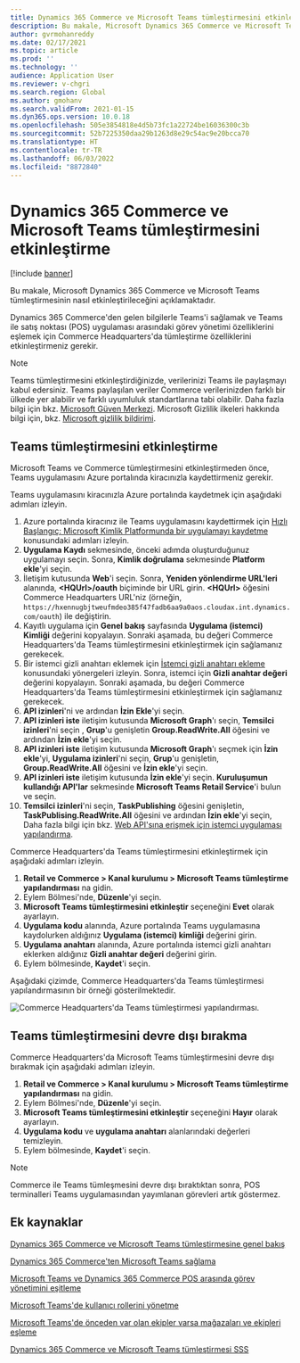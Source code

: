```yaml
---
title: Dynamics 365 Commerce ve Microsoft Teams tümleştirmesini etkinleştirme
description: Bu makale, Microsoft Dynamics 365 Commerce ve Microsoft Teams tümleştirmesinin nasıl etkinleştirileceğini açıklamaktadır.
author: gvrmohanreddy
ms.date: 02/17/2021
ms.topic: article
ms.prod: ''
ms.technology: ''
audience: Application User
ms.reviewer: v-chgri
ms.search.region: Global
ms.author: gmohanv
ms.search.validFrom: 2021-01-15
ms.dyn365.ops.version: 10.0.18
ms.openlocfilehash: 505e3854818e4d5b73fc1a22724be16036300c3b
ms.sourcegitcommit: 52b7225350daa29b1263d8e29c54ac9e20bcca70
ms.translationtype: HT
ms.contentlocale: tr-TR
ms.lasthandoff: 06/03/2022
ms.locfileid: "8872840"
---
```

# <a name="enable-dynamics-365-commerce-and-microsoft-teams-integration"></a>Dynamics 365 Commerce ve Microsoft Teams tümleştirmesini etkinleştirme

[!include [banner](includes/banner.md)]

Bu makale, Microsoft Dynamics 365 Commerce ve Microsoft Teams tümleştirmesinin nasıl etkinleştirileceğini açıklamaktadır.

Dynamics 365 Commerce'den gelen bilgilerle Teams'i sağlamak ve Teams ile satış noktası (POS) uygulaması arasındaki görev yönetimi özelliklerini eşlemek için Commerce Headquarters'da tümleştirme özelliklerini etkinleştirmeniz gerekir.

> [!NOTE]
> Teams tümleştirmesini etkinleştirdiğinizde, verilerinizi Teams ile paylaşmayı kabul edersiniz. Teams paylaşılan veriler Commerce verilerinizden farklı bir ülkede yer alabilir ve farklı uyumluluk standartlarına tabi olabilir. Daha fazla bilgi için bkz. [Microsoft Güven Merkezi](https://www.microsoft.com/trust-center). Microsoft Gizlilik ilkeleri hakkında bilgi için, bkz. [Microsoft gizlilik bildirimi](https://aka.ms/privacy).

## <a name="enable-teams-integration"></a>Teams tümleştirmesini etkinleştirme

Microsoft Teams ve Commerce tümleştirmesini etkinleştirmeden önce, Teams uygulamasını Azure portalında kiracınızla kaydettirmeniz gerekir.

Teams uygulamasını kiracınızla Azure portalında kaydetmek için aşağıdaki adımları izleyin.

1. Azure portalında kiracınız ile Teams uygulamasını kaydettirmek için [Hızlı Başlangıç: Microsoft Kimlik Platformunda bir uygulamayı kaydetme](/azure/active-directory/develop/quickstart-register-app) konusundaki adımları izleyin.
1. **Uygulama Kaydı** sekmesinde, önceki adımda oluşturduğunuz uygulamayı seçin. Sonra, **Kimlik doğrulama** sekmesinde **Platform ekle**'yi seçin.
1. İletişim kutusunda **Web**'i seçin. Sonra, **Yeniden yönlendirme URL'leri** alanında, **\<HQUrl\>/oauth** biçiminde bir URL girin. **\<HQUrl\>** öğesini Commerce Headquarters URL'niz (örneğin, `https://hxennugbjtweufmdeo385f47fadb6aa9a0aos.cloudax.int.dynamics.com/oauth`) ile değiştirin.
1. Kayıtlı uygulama için **Genel bakış** sayfasında **Uygulama (istemci) Kimliği** değerini kopyalayın. Sonraki aşamada, bu değeri Commerce Headquarters'da Teams tümleştirmesini etkinleştirmek için sağlamanız gerekecek.
1. Bir istemci gizli anahtarı eklemek için [İstemci gizli anahtarı ekleme](/azure/active-directory/develop/quickstart-register-app#add-a-client-secret) konusundaki yönergeleri izleyin. Sonra, istemci için **Gizli anahtar değeri** değerini kopyalayın. Sonraki aşamada, bu değeri Commerce Headquarters'da Teams tümleştirmesini etkinleştirmek için sağlamanız gerekecek.
1. **API izinleri**'ni ve ardından **İzin Ekle**'yi seçin.
1. **API izinleri iste** iletişim kutusunda **Microsoft Graph**'ı seçin, **Temsilci izinleri**'ni seçin , **Grup**'u genişletin **Group.ReadWrite.All** öğesini ve ardından **İzin ekle**'yi seçin.
1. **API izinleri iste** iletişim kutusunda **Microsoft Graph**'ı seçmek için **İzin ekle**'yi, **Uygulama izinleri**'ni seçin, **Grup**'u genişletin, **Group.ReadWrite.All** öğesini ve **İzin ekle**'yi seçin.
1. **API izinleri iste** iletişim kutusunda **İzin ekle**'yi seçin. **Kuruluşumun kullandığı API'lar** sekmesinde  **Microsoft Teams Retail Service**'i bulun ve seçin.
1. **Temsilci izinleri**'ni seçin, **TaskPublishing** öğesini genişletin, **TaskPublising.ReadWrite.All** öğesini ve ardından **İzin ekle**'yi seçin, Daha fazla bilgi için bkz. [Web API'sına erişmek için istemci uygulaması yapılandırma](/azure/active-directory/develop/quickstart-configure-app-access-web-apis).

Commerce Headquarters'da Teams tümleştirmesini etkinleştirmek için aşağıdaki adımları izleyin.

1. **Retail ve Commerce \> Kanal kurulumu \> Microsoft Teams tümleştirme yapılandırması** na gidin.
1. Eylem Bölmesi'nde, **Düzenle**'yi seçin.
1. **Microsoft Teams tümleştirmesini etkinleştir** seçeneğini **Evet** olarak ayarlayın.
1. **Uygulama kodu** alanında, Azure portalında Teams uygulamasına kaydolurken aldığınız **Uygulama (istemci) kimliği** değerini girin.
1. **Uygulama anahtarı** alanında, Azure portalında istemci gizli anahtarı eklerken aldığınız **Gizli anahtar değeri** değerini girin.
1. Eylem bölmesinde, **Kaydet**'i seçin.

Aşağıdaki çizimde, Commerce Headquarters'da Teams tümleştirmesi yapılandırmasının bir örneği gösterilmektedir.

![Commerce Headquarters'da Teams tümleştirmesi yapılandırması.](media/D365-Commerce-Microsoft-Teams-Configuration_with_disclaimer.png)

## <a name="disable-teams-integration"></a>Teams tümleştirmesini devre dışı bırakma

Commerce Headquarters'da Microsoft Teams tümleştirmesini devre dışı bırakmak için aşağıdaki adımları izleyin.

1. **Retail ve Commerce \> Kanal kurulumu \> Microsoft Teams tümleştirme yapılandırması** na gidin.
1. Eylem Bölmesi'nde, **Düzenle**'yi seçin.
3. **Microsoft Teams tümleştirmesini etkinleştir** seçeneğini **Hayır** olarak ayarlayın.
4. **Uygulama kodu** ve **uygulama anahtarı** alanlarındaki değerleri temizleyin.
1. Eylem bölmesinde, **Kaydet**'i seçin.

> [!NOTE]
> Commerce ile Teams tümleşmesini devre dışı bıraktıktan sonra, POS terminalleri Teams uygulamasından yayımlanan görevleri artık göstermez.

## <a name="additional-resources"></a>Ek kaynaklar

[Dynamics 365 Commerce ve Microsoft Teams tümleştirmesine genel bakış](commerce-teams-integration.md)

[Dynamics 365 Commerce'ten Microsoft Teams sağlama](provision-teams-from-commerce.md)

[Microsoft Teams ve Dynamics 365 Commerce POS arasında görev yönetimini eşitleme](synchronize-tasks-teams-pos.md)

[Microsoft Teams'de kullanıcı rollerini yönetme](manage-user-roles-teams.md)

[Microsoft Teams'de önceden var olan ekipler varsa mağazaları ve ekipleri eşleme](map-stores-existing-teams.md)

[Dynamics 365 Commerce ve Microsoft Teams tümleştirmesi SSS](teams-integration-faq.md)
